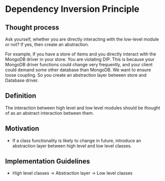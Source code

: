 # Dependency Inversion Principle

## Thought process

Ask yourself, whether you are directly interacting with the low-level module or not? If yes, then create an abstraction.

For example, If you have a store of items and you directly interact with the MongoDB driver in your store. You are violating DIP. This is because your MongoDB driver functions could change very frequently, and your client could demand some other database than MongoDB. We want to ensure loose coupling. So you create an abstraction layer between store and Database driver.

## Definition

The interaction between high level and low level modules should be thought of as an abstract interaction between them.

## Motivation

* If a class functionality is likely to change in future, introduce an abstraction layer between high level and low level classes.

## Implementation Guidelines

* High level classes -> Abstraction layer -> Low level classes
